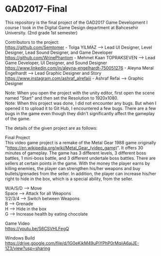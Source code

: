 # GAD2017-Final
This repository is the final project of the GAD2017 Game Development I course I took in the Digital Game Design department at Bahcesehir University. (2nd grade 1st semester)

Contributors to the project:    
https://github.com/Semtomer - Tolga YILMAZ --> Lead UI Designer, Level Designer, Lead Sound Designer, and Game Developer      
https://github.com/WrinePhantom - Mehmet Kaan TOPRAKSEVEN --> Lead Game Developer, UI Designer, and Sound Designer      
https://www.linkedin.com/in/aleyna-engelhardt-750051276 - Aleyna Meral Engelhardt --> Lead Graphic Designer and Story      
https://www.instagram.com/ashraf_alrefaiii - Ashraf Refai --> Graphic Designer    

Note: When you open the project with the unity editor, first open the scene named "Start" and then set the Resolution to 1920x1080.      
Note: When this project was done, I did not encounter any bugs. But when I opened it to upload it to Git Hub, I encountered a few bugs. There are a few bugs in the game even though they didn't significantly affect the gameplay of the game.

The details of the given project are as follows:

Final Project      
This video game project is a remake of the Metal Gear 1988 game originally "https://en.wikipedia.org/wiki/Metal_Gear_(video_game)". It offers 30 minutes of gameplay. The game has 3 different levels, 3 different boss battles, 1 mini-boss battle, and 3 different undertale boss battles. There are sellers at certain points in the game. With the money the player earns by killing enemies, the player can strengthen his/her weapons and buy bullets/grenades from the seller. In addition, the player can increase his/her right to hide in the box, which is a special ability, from the seller.

W/A/S/D --> Move      
Space --> Attack for all Weapons      
1/2/3/4 --> Switch between Weapons      
B --> Grenade       
H --> Hide in the box      
G --> Increase health by eating chocolate    

Game Video    
https://youtu.be/S6CSVHLFegQ  

Windows Build    
https://drive.google.com/file/d/1G0eKikM49uPiYPhP0rMqiiA6ajJE-1Z3/view?usp=sharing


